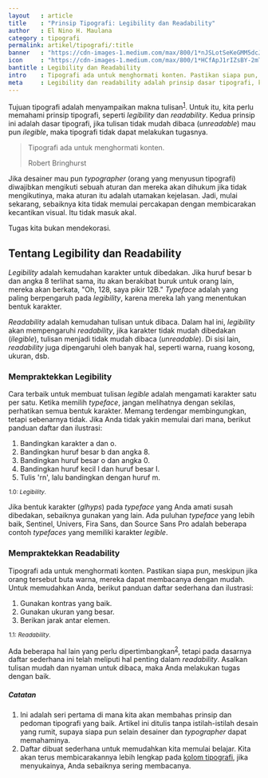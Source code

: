 ```yaml
---
layout   : article
title    : "Prinsip Tipografi: Legibility dan Readability"
author   : El Nino H. Maulana
category : tipografi
permalink: artikel/tipografi/:title
banner   : "https://cdn-images-1.medium.com/max/800/1*nJSLotSeKeGMM5dcJBfI8Q.png"
icon     : "https://cdn-images-1.medium.com/max/800/1*HCfApJ1rIZsBY-2mTp4zVQ.png"
bantitle : Legibility dan Readability
intro    : Tipografi ada untuk menghormati konten. Pastikan siapa pun, meskipun jika orang tersebut buta warna, mereka dapat membacanya dengan mudah.
meta     : Legibility dan readability adalah prinsip dasar tipografi, keduanya membantu tipografi menyampaikan makna tulisan.
---
```


Tujuan tipografi adalah menyampaikan makna tulisan<sup><a href="#fn:1" title="Catatan Nr.1">1</a></sup>. Untuk itu, kita perlu memahami prinsip tipografi, seperti *legibility* dan *readability*. Kedua prinsip ini adalah dasar tipografi, jika tulisan tidak mudah dibaca (*unreadable*) mau pun *ilegible*, maka tipografi tidak dapat melakukan tugasnya.

<blockquote>
    <p>Tipografi ada untuk menghormati konten.</p>
    <p class="smallcaps">Robert Bringhurst</p>
</blockquote>

Jika desainer mau pun *typographer* (orang yang menyusun tipografi) diwajibkan mengikuti sebuah aturan dan mereka akan dihukum jika tidak mengikutinya, maka aturan itu adalah utamakan kejelasan. Jadi, mulai sekarang, sebaiknya kita tidak memulai percakapan dengan membicarakan kecantikan visual. Itu tidak masuk akal.

Tugas kita bukan mendekorasi.

## Tentang Legibility dan Readability
*Legibility* adalah kemudahan karakter untuk dibedakan. Jika huruf besar b dan angka 8 terlihat sama, itu akan berakibat buruk untuk orang lain, mereka akan berkata, "Oh, 128, saya pikir 12B." *Typeface* adalah yang paling berpengaruh pada *legibility*, karena mereka lah yang menentukan bentuk karakter.

*Readability* adalah kemudahan tulisan untuk dibaca. Dalam hal ini, *legibility* akan mempengaruhi *readability*, jika karakter tidak mudah dibedakan (*ilegible*), tulisan menjadi tidak mudah dibaca (*unreadable*). Di sisi lain, *readability* juga dipengaruhi oleh banyak hal, seperti warna, ruang kosong, ukuran, dsb.

### Mempraktekkan Legibility
Cara terbaik untuk membuat tulisan *legible* adalah mengamati karakter satu per satu. Ketika memilih *typeface*, jangan melihatnya dengan sekilas, perhatikan semua bentuk karakter. Memang terdengar membingungkan, tetapi sebenarnya tidak. Jika Anda tidak yakin memulai dari mana, berikut panduan daftar dan ilustrasi:

1. Bandingkan karakter a dan o.
2. Bandingkan huruf besar b dan angka 8.
3. Bandingkan huruf besar o dan angka 0.
4. Bandingkan huruf kecil l dan huruf besar I.
5. Tulis 'rn', lalu bandingkan dengan huruf m.

<img src="data:image/png;base64,R0lGODlhAQABAAD/ACwAAAAAAQABAAACADs=" data-src="https://cdn-images-1.medium.com/max/800/1*qrfb1IoLdyfCfNY6sVfdSA.png" alt="Prinsip Tipografi: Legibility" title="Prinsip Tipografi: Legibility"><small class="site-article__caption"><span class="oldstyle">1.0:</span> <em>Legibility</em>.</small>

Jika bentuk karakter (*glhyps*) pada *typeface* yang Anda amati susah dibedakan, sebaiknya gunakan yang lain. Ada puluhan *typeface* yang lebih baik, Sentinel, Univers, Fira Sans, dan Source Sans Pro adalah beberapa contoh *typefaces* yang memiliki karakter *legible*.

### Mempraktekkan Readability
Tipografi ada untuk menghormati konten. Pastikan siapa pun, meskipun jika orang tersebut buta warna, mereka dapat membacanya dengan mudah. Untuk memudahkan Anda, berikut panduan daftar sederhana dan ilustrasi:

1. Gunakan kontras yang baik.
2. Gunakan ukuran yang besar.
3. Berikan jarak antar elemen.

<img src="data:image/png;base64,R0lGODlhAQABAAD/ACwAAAAAAQABAAACADs=" data-src="https://cdn-images-1.medium.com/max/800/1*JK6FFQpT58ck6QOlEQDaCg.png" alt="Prinsip Tipografi: Readability" title="Prinsip Tipografi: Readability"><small class="site-article__caption"><span class="oldstyle">1.1:</span> <em>Readability</em>.</small>

Ada beberapa hal lain yang perlu dipertimbangkan<sup><a href="#fn:2" title="Catatan Nr.2">2</a></sup>, tetapi pada dasarnya daftar sederhana ini telah meliputi hal penting dalam *readability*. Asalkan tulisan mudah dan nyaman untuk dibaca, maka Anda melakukan tugas dengan baik.

##### Catatan

<ol class="oldstyle">
    <li id="fn:1">
        Ini adalah seri pertama di mana kita akan membahas prinsip dan pedoman tipografi yang baik. Artikel ini ditulis tanpa istilah-istilah desain yang rumit, supaya siapa pun selain desainer dan <em>typographer</em> dapat memahaminya.
    </li>
    <li id="fn:2">
        Daftar dibuat sederhana untuk memudahkan kita memulai belajar. Kita akan terus membicarakannya lebih lengkap pada <a href="http://tertanda.com/artikel/tipografi/" title="Artikel Tipografi Tertanda" target="_blank">kolom tipografi</a>, jika menyukainya, Anda sebaiknya sering membacanya.
    </li>
</ol>
